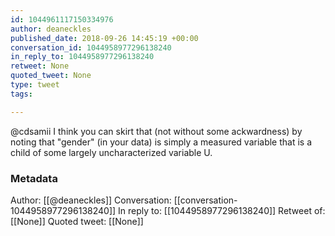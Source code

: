 ```yaml
---
id: 1044961117150334976
author: deaneckles
published_date: 2018-09-26 14:45:19 +00:00
conversation_id: 1044958977296138240
in_reply_to: 1044958977296138240
retweet: None
quoted_tweet: None
type: tweet
tags:

---
```


@cdsamii I think you can skirt that (not without some ackwardness) by noting that "gender" (in your data) is simply a measured variable that is a child of some largely uncharacterized variable U.

### Metadata

Author: [[@deaneckles]]
Conversation: [[conversation-1044958977296138240]]
In reply to: [[1044958977296138240]]
Retweet of: [[None]]
Quoted tweet: [[None]]
